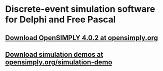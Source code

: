 # Discrete-event simulation software for Delphi and Free Pascal

## [Download OpenSIMPLY 4.0.2 at  opensimply.org](https://opensimply.org/) 

## [Download simulation demos at  opensimply.org/simulation-demo](https://opensimply.org/simulation-demo.php) 
